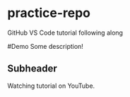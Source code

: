 # practice-repo
GitHub VS Code tutorial following along

#Demo
Some description!

## Subheader
Watching tutorial on YouTube.